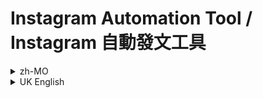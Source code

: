 # Instagram Automation Tool / Instagram 自動發文工具

<details>
<summary>zh-MO</summary>

<div class="lang-zh">
   
## 簡介

一個功能完整的 Instagram 自動化發文工具，用戶先在 Google Forms 投稿，經過人手審核後，將通過的內容放入 Google Sheets。本工具會從 Google Sheets 讀取經審核的內容，自動生成圖片並發布到 Instagram。

```bash
git clone https://github.com/Onuty/instagram-automation-tool.git
cd instagram-automation-tool
```

## 主要功能

- 📊 Google Sheets 整合：從試算表批量讀取待發布內容
- 🖼️ 智能圖片生成：將文字渲染成 1170×1170 米白色底圖片，支援中文和 Emoji
- 🔐 自動登入管理：Instagram 登入憑證快取、自動重試、兩步驗證支援
- 📱 自動發布：批量上傳圖片/影片，附帶統一格式的說明文字和免責聲明
- 🔄 斷點續傳：維護發布計數，支援中斷後繼續發布
- ⚙️ 配置管理：自動保存和更新配置文件

## 安裝步驟

### 1. 安裝依賴套件

```bash
pip install -r requirements.txt
```

### 2. 準備必要文件

#### Google API 設定
1. 前往 [Google Cloud Console](https://console.cloud.google.com/)
2. 創建新專案或選擇現有專案
3. 啟用 Google Sheets API
4. 創建服務帳戶並下載 JSON 金鑰文件
5. 將金鑰文件放在專案目錄中

#### 字體文件
- 下載支援中文的字體文件（如微軟正黑體 `msjh.ttc`）
- 將字體文件放在 `./font/` 目錄中

### 3. 配置設定

編輯 `config.yml` 文件，填入以下資訊：

```yaml
USERNAME: "your_instagram_username"
PASSWORD: "your_instagram_password"
Google_API_Keys: "./path/to/your/google-service-account.json"
WORKSHEET_URL: "https://docs.google.com/spreadsheets/d/YOUR_SHEET_ID/edit"
```

## 使用方法

### 1. 準備 Google Sheets

#### Google Sheets 標準格式

**基本要求：**
- 使用 Google Sheets 建立試算表
- 確保服務帳戶有該試算表的讀取權限
- 內容放在指定欄位（預設為 A 欄，可在 `config.yml` 中的 `ID` 設定調整）

**試算表格式範例：**

| A 欄（貼文內容） | B 欄（備註/其他） |
|------------------|-------------------|
| 今天天氣真好！陽光明媚，適合出門走走。記得帶上好心情～ | 天氣貼文 |
| 分享一個小技巧：早起喝一杯溫水，有助於新陳代謝。健康生活從小事做起！ | 健康貼文 |
| 週末計畫：看電影、逛書店、品嚐美食。生活就是要這樣慢慢享受～ | 生活貼文 |
| 學習新技能的三個步驟：1. 設定目標 2. 持續練習 3. 反思改進。加油！ | 學習貼文 |

**重要注意事項：**

1. **內容欄位**：預設讀取 A 欄（第1欄），可在 `config.yml` 的 `ID` 設定中修改
   - `ID: 1` = A 欄
   - `ID: 2` = B 欄
   - 以此類推

2. **文字長度**：建議每則貼文內容控制在 200-500 字以內，程式會自動處理文字換行

3. **工作表名稱**：預設為「工作表1」，可在 `config.yml` 的 `SHEET_NAME` 設定中修改

4. **權限設定**：
   - 將 Google 服務帳戶的電子郵件地址加入試算表的共用權限
   - 至少需要「檢視者」權限

5. **內容格式**：
   - 支援中文、英文、數字、符號
   - 支援 emoji 表情符號
   - 程式會自動添加標籤和免責聲明

### 2. 運行程式

```bash
python main.py
```

### 3. 首次運行
- 程式會提示輸入必要的配置資訊
- Instagram 可能需要進行兩步驗證
- 配置完成後會自動保存到 `config.yml`

## 目錄結構

```
instagram-automation-tool/
├── main.py              # 主程式
├── config.yml           # 配置文件 （手動配置）
├── requirements.txt     # 依賴套件清單
├── README.md           # 說明文件
├── font/               # 字體文件目錄
│   └── msjh.ttc       # 中文字體
├── outputs/            # 生成圖片輸出目錄 （自動生成）
└── ig_credentials.json # Instagram 登入憑證（自動生成）
└── your_google_api.json # Google Sheet API 登入憑證（手動加入）
```

## 配置說明

### 主要設定項目

| 設定項目         | 說明                   | 範例值                             |
|------------------|------------------------|------------------------------------|
| `USERNAME`       | Instagram 用戶名      | `"your_username"`                  |
| `PASSWORD`       | Instagram 密碼        | `"your_password"`                  |
| `Google_API_Keys`| Google API 金鑰文件路徑| `"./service-account.json"`         |
| `WORKSHEET_URL`  | Google Sheets 網址    | `"https://docs.google.com/..."`    |
| `POST_COUNTER`   | 當前貼文編號          | `1`                                |
| `TAG`            | 貼文標籤前綴          | `"#Test"`                          |

### 進階設定

- `RETRY_LIMIT`: 失敗重試次數（預設: 3）
- `RETRY_DELAY`: 重試間隔秒數（預設: 10）
- `FONT_PATH`: 字體文件路徑
- `CONTENT_DIR`: 圖片輸出目錄

## 注意事項

⚠️ **重要提醒**

1. **帳號安全**：請妥善保管 Instagram 帳號密碼，建議使用專用帳號
2. **發布頻率**：避免過於頻繁發布，以免觸發 Instagram 限制
3. **內容審核**：確保發布內容符合 Instagram 社群準則
4. **備份配置**：定期備份 `config.yml` 和憑證文件

## 故障排除

### 常見問題

**Q: 無法登入 Instagram**
- 檢查用戶名和密碼是否正確
- 確認是否需要兩步驗證
- 嘗試刪除 `ig_credentials.json` 重新登入

**Q: Google Sheets 讀取失敗**
- 確認 API 金鑰文件路徑正確
- 檢查服務帳戶是否有試算表權限
- 驗證試算表 URL 格式

**Q: 圖片生成失敗**
- 檢查字體文件是否存在
- 確認 `outputs` 目錄權限
- 驗證文字內容格式

## 版本資訊

- **版本**: 2.0
- **作者**: Kingsley1116
- **更新日期**: 2025/06/20
- **優化者**: Onuty
- **開源日期**: 2025/07/28

## 授權條款

本工具僅供學習和個人使用，使用者需自行承擔使用風險並遵守相關平台的服務條款。

</div>
</details>

<details>
<summary>UK English</summary>
<div class="lang-en" style="display: none;">

##  About

A comprehensive Instagram automation tool that reads content from Google Sheets, automatically generates images, and posts them to Instagram.

```bash
git clone https://github.com/Onuty/instagram-automation-tool.git
cd instagram-automation-tool
```

##  Key Features

- 📊 Google Sheets Integration: Batch read content from spreadsheets
- 🖼️ Smart Image Generation: Render text into 1170×1170 beige background images with Chinese and Emoji support
- 🔐 Auto Login Management: Instagram credential caching, auto-retry, 2FA support
- 📱 Auto Publishing: Batch upload images/videos with formatted captions and disclaimers
- 🔄 Resume Capability: Maintain post count, support resuming after interruption
- ⚙️ Configuration Management: Auto-save and update configuration files

##  Installation

### 1. Install Dependencies

```bash
pip install -r requirements.txt
```

### 2. Prepare Required Files

#### Google API Setup
1. Go to [Google Cloud Console](https://console.cloud.google.com/)
2. Create a new project or select an existing one
3. Enable Google Sheets API
4. Create a service account and download the JSON key file
5. Place the key file in the project directory

#### Font Files
- Download a Chinese-compatible font file (e.g., Microsoft JhengHei `msjh.ttc`)
- Place the font file in the `./font/` directory

### 3. Configuration

Edit the `config.yml` file with the following information:

```yaml
USERNAME: "your_instagram_username"
PASSWORD: "your_instagram_password"
Google_API_Keys: "./path/to/your/google-service-account.json"
WORKSHEET_URL: "https://docs.google.com/spreadsheets/d/YOUR_SHEET_ID/edit"
```
## Usage
### 1. Prepare Google Sheets

#### Google Sheets Standard Format

**Basic Requirements:**
- Create a spreadsheet using Google Sheets
- Ensure the service account has read access to the spreadsheet
- Place content in the specified column (default: Column A, adjustable in `config.yml` under `ID` setting)

**Spreadsheet Format Example:**

| Column A (Post Content)                                                                                                            | Column B (Notes/Other) |
|-------------------------------------------------------------------------------------------------------------------------------------|------------------------|
| Beautiful weather today! Sunny and perfect for a walk. Remember to bring a good mood~                                               | Weather post           |
| Sharing a tip: Drinking warm water in the morning helps metabolism. Healthy living starts with small things!                         | Health post            |
| Weekend plans: watch movies, visit bookstores, taste delicious food. Life should be enjoyed slowly~                                  | Lifestyle post         |
| Three steps to learn new skills: 1. Set goals  2. Practice consistently  3. Reflect and improve. Keep going!                           | Learning post          |


**Important Notes:**

1. **Content Column**: Default reads Column A (1st column), modifiable in `config.yml` under `ID` setting
   - `ID: 1` = Column A
   - `ID: 2` = Column B
   - And so on

2. **Text Length**: Recommended 200-500 characters per post, the program automatically handles text wrapping

3. **Sheet Name**: Default is "Sheet1", modifiable in `config.yml` under `SHEET_NAME` setting

4. **Permission Settings**:
   - Add the Google service account email to the spreadsheet's sharing permissions
   - At least "Viewer" permission required

5. **Content Format**:
   - Supports Chinese, English, numbers, symbols
   - Supports emoji
   - Program automatically adds tags and disclaimers

### 2. Run the Program

```bash
python main.py
```

### 3. First Run
- Program will prompt for necessary configuration information
- Instagram may require two-factor authentication
- Configuration will be automatically saved to `config.yml` after completion

##  Directory Structure

```
instagram-automation-tool/
├── main.py              # Main program
├── config.yml           # Configuration file
├── requirements.txt     # Dependencies list
├── README.md           # Documentation
├── font/               # Font files directory
│   └── msjh.ttc       # Chinese font
├── outputs/            # Generated images output directory
└── ig_credentials.json # Instagram login credentials (auto-generated)
```

## ⚙️ Configuration

### Main Settings

| Setting           | Description                 | Example Value                   |
|-------------------|-----------------------------|---------------------------------|
| `USERNAME`        | Instagram username          | `"your_username"`               |
| `PASSWORD`        | Instagram password          | `"your_password"`               |
| `Google_API_Keys` | Google API key file path    | `"./service-account.json"`      |
| `WORKSHEET_URL`   | Google Sheets URL           | `"https://docs.google.com/..."` |
| `POST_COUNTER`    | Current post number         | `1`                             |
| `TAG`             | Post tag prefix             | `"#Test"`                       |


### Advanced Settings

- `RETRY_LIMIT`: Number of retry attempts on failure (default: 3)
- `RETRY_DELAY`: Retry interval in seconds (default: 10)
- `FONT_PATH`: Font file path
- `CONTENT_DIR`: Image output directory

## ⚠ Important Notes

1. **Account Security**: Keep your Instagram credentials safe, recommend using a dedicated account
2. **Posting Frequency**: Avoid posting too frequently to prevent Instagram restrictions
3. **Content Compliance**: Ensure all content complies with Instagram community guidelines
4. **API Limits**: Be aware of Google Sheets API rate limits

##  Troubleshooting

**Q: Instagram login failed**
- Check username and password
- Verify if two-factor authentication is needed
- Try deleting `ig_credentials.json` and login again

**Q: Google Sheets read failed**
- Verify API key file path is correct
- Check service account permissions
- Confirm spreadsheet URL is accessible

**Q: Image generation failed**
- Check if font file exists in `./font/` directory
- Verify font file format is supported
- Ensure sufficient disk space

## Version Info

- **Version**: 2.0
- **Author**: Kingsley1116
- **Updated**: 2025/06/20
- **Optimizer**: Onuty
- **Open Source**: 2025/07/28

## License

This tool is for learning and personal use only; users assume all risks and must comply with platform terms.

</div>
</details>
